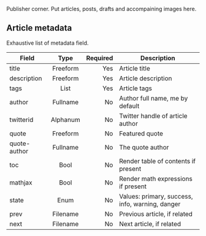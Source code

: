 Publisher corner. Put articles, posts, drafts and accompaining images here.

## Article metadata

Exhaustive list of metadata field.

| Field        | Type     | Required | Description
|--------------|:--------:|---------:|-------------------------------------------------
| title        | Freeform | Yes      | Article title
| description  | Freeform | Yes      | Article description
| tags         | List     | Yes      | Article tags
| author       | Fullname | No       | Author full name, me by default
| twitterid    | Alphanum | No       | Twitter handle of article author
| quote        | Freeform | No       | Featured quote
| quote-author | Fullname | No       | The quote author
| toc          | Bool     | No       | Render table of contents if present
| mathjax      | Bool     | No       | Render math expressions if present
| state        | Enum     | No       | Values: primary, success, info, warning, danger
| prev         | Filename | No       | Previous article, if related
| next         | Filename | No       | Next article, if related

